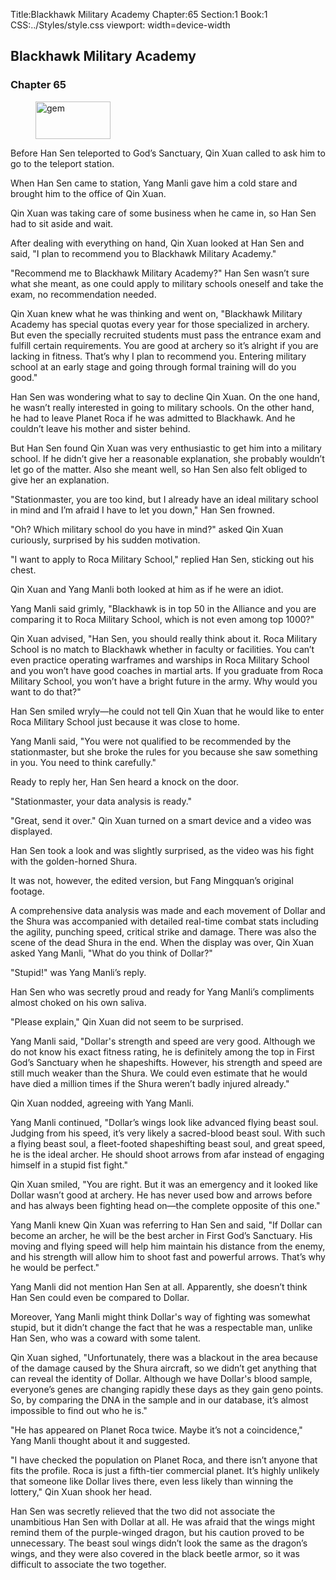Title:Blackhawk Military Academy 
Chapter:65 
Section:1 
Book:1 
CSS:../Styles/style.css 
viewport: width=device-width
  
## Blackhawk Military Academy
### Chapter 65
  
<figure>
	<img src="../Images/gem.gif" alt="gem" id="gem" width="120" height="60" />
</figure>
  

  
Before Han Sen teleported to God’s Sanctuary, Qin Xuan called to ask him to go to the teleport station.

When Han Sen came to station, Yang Manli gave him a cold stare and brought him to the office of Qin Xuan.

Qin Xuan was taking care of some business when he came in, so Han Sen had to sit aside and wait.

After dealing with everything on hand, Qin Xuan looked at Han Sen and said, "I plan to recommend you to Blackhawk Military Academy."

"Recommend me to Blackhawk Military Academy?" Han Sen wasn’t sure what she meant, as one could apply to military schools oneself and take the exam, no recommendation needed.

Qin Xuan knew what he was thinking and went on, "Blackhawk Military Academy has special quotas every year for those specialized in archery. But even the specially recruited students must pass the entrance exam and fulfill certain requirements. You are good at archery so it’s alright if you are lacking in fitness. That’s why I plan to recommend you. Entering military school at an early stage and going through formal training will do you good."

Han Sen was wondering what to say to decline Qin Xuan. On the one hand, he wasn’t really interested in going to military schools. On the other hand, he had to leave Planet Roca if he was admitted to Blackhawk. And he couldn’t leave his mother and sister behind.

But Han Sen found Qin Xuan was very enthusiastic to get him into a military school. If he didn’t give her a reasonable explanation, she probably wouldn’t let go of the matter. Also she meant well, so Han Sen also felt obliged to give her an explanation.

"Stationmaster, you are too kind, but I already have an ideal military school in mind and I’m afraid I have to let you down," Han Sen frowned.

"Oh? Which military school do you have in mind?" asked Qin Xuan curiously, surprised by his sudden motivation.

"I want to apply to Roca Military School," replied Han Sen, sticking out his chest.

Qin Xuan and Yang Manli both looked at him as if he were an idiot.

Yang Manli said grimly, "Blackhawk is in top 50 in the Alliance and you are comparing it to Roca Military School, which is not even among top 1000?"

Qin Xuan advised, "Han Sen, you should really think about it. Roca Military School is no match to Blackhawk whether in faculty or facilities. You can’t even practice operating warframes and warships in Roca Military School and you won’t have good coaches in martial arts. If you graduate from Roca Military School, you won’t have a bright future in the army. Why would you want to do that?"

Han Sen smiled wryly—he could not tell Qin Xuan that he would like to enter Roca Military School just because it was close to home.

Yang Manli said, "You were not qualified to be recommended by the stationmaster, but she broke the rules for you because she saw something in you. You need to think carefully."

Ready to reply her, Han Sen heard a knock on the door.

"Stationmaster, your data analysis is ready."

"Great, send it over." Qin Xuan turned on a smart device and a video was displayed.

Han Sen took a look and was slightly surprised, as the video was his fight with the golden-horned Shura.

It was not, however, the edited version, but Fang Mingquan’s original footage.

A comprehensive data analysis was made and each movement of Dollar and the Shura was accompanied with detailed real-time combat stats including the agility, punching speed, critical strike and damage. There was also the scene of the dead Shura in the end. When the display was over, Qin Xuan asked Yang Manli, "What do you think of Dollar?"

"Stupid!" was Yang Manli’s reply.

Han Sen who was secretly proud and ready for Yang Manli’s compliments almost choked on his own saliva.

"Please explain," Qin Xuan did not seem to be surprised.

Yang Manli said, "Dollar's strength and speed are very good. Although we do not know his exact fitness rating, he is definitely among the top in First God’s Sanctuary when he shapeshifts. However, his strength and speed are still much weaker than the Shura. We could even estimate that he would have died a million times if the Shura weren’t badly injured already."

Qin Xuan nodded, agreeing with Yang Manli.

Yang Manli continued, "Dollar’s wings look like advanced flying beast soul. Judging from his speed, it’s very likely a sacred-blood beast soul. With such a flying beast soul, a fleet-footed shapeshifting beast soul, and great speed, he is the ideal archer. He should shoot arrows from afar instead of engaging himself in a stupid fist fight."

Qin Xuan smiled, "You are right. But it was an emergency and it looked like Dollar wasn’t good at archery. He has never used bow and arrows before and has always been fighting head on—the complete opposite of this one."

Yang Manli knew Qin Xuan was referring to Han Sen and said, "If Dollar can become an archer, he will be the best archer in First God’s Sanctuary. His moving and flying speed will help him maintain his distance from the enemy, and his strength will allow him to shoot fast and powerful arrows. That’s why he would be perfect."

Yang Manli did not mention Han Sen at all. Apparently, she doesn’t think Han Sen could even be compared to Dollar.

Moreover, Yang Manli might think Dollar's way of fighting was somewhat stupid, but it didn’t change the fact that he was a respectable man, unlike Han Sen, who was a coward with some talent.

Qin Xuan sighed, "Unfortunately, there was a blackout in the area because of the damage caused by the Shura aircraft, so we didn’t get anything that can reveal the identity of Dollar. Although we have Dollar's blood sample, everyone’s genes are changing rapidly these days as they gain geno points. So, by comparing the DNA in the sample and in our database, it’s almost impossible to find out who he is."

"He has appeared on Planet Roca twice. Maybe it’s not a coincidence," Yang Manli thought about it and suggested.

"I have checked the population on Planet Roca, and there isn’t anyone that fits the profile. Roca is just a fifth-tier commercial planet. It’s highly unlikely that someone like Dollar lives there, even less likely than winning the lottery," Qin Xuan shook her head.

Han Sen was secretly relieved that the two did not associate the unambitious Han Sen with Dollar at all. He was afraid that the wings might remind them of the purple-winged dragon, but his caution proved to be unnecessary. The beast soul wings didn’t look the same as the dragon’s wings, and they were also covered in the black beetle armor, so it was difficult to associate the two together.